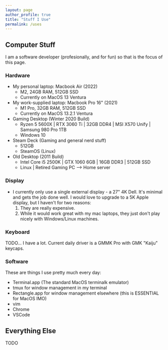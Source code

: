 ```yaml
---
layout: page
author_profile: true
title: "Stuff I Use"
permalink: /uses
---
```


## Computer Stuff

I am a software developer (profesionally, and for fun) so that is the focus of this page.

### Hardware

- My personal laptop: Macbook Air (2022)
  - M2, 24GB RAM, 512GB SSD
  - Currently on MacOS 13 Ventura
- My work-supplied laptop: Macbook Pro 16" (2021)
  - M1 Pro, 32GB RAM, 512GB SSD
  - Currently on MacOS 13.2.1 Ventura
- Gaming Desktop (Winter 2020 Build)
  - Ryzen 5 5600X | RTX 3060 Ti | 32GB DDR4 | MSI X570 Unify | Samsung 980 Pro 1TB
  - Windows 10
- Steam Deck (Gaming and general nerd stuff)
  - 512GB
  - SteamOS (Linux) 
- Old Desktop (2011 Build)
  - Intel Core i5 2500K | GTX 1060 6GB | 16GB DDR3 | 512GB SSD
  - Linux | Retired Gaming PC --> Home server

### Display

- I currently only use a single external display - a 27" 4K Dell. It's minimal and gets the job done well. I would love to upgrade to a 5K Apple display, but I haven't for two reasons:
  1. They are really expensive.
  2. While it would work great with my mac laptops, they just don't play nicely with Windows/Linux machines.

### Keyboard

TODO... I have a lot. Current daily driver is a GMMK Pro with GMK "Kaiju" keycaps.

### Software

These are things I use pretty much every day:
- Terminal.app (The standard MacOS terminalk emulator)
- tmux for window management in my terminal
- Rectangle.app for window management elsewhere (this is ESSENTIAL for MacOS IMO)
- vim
- Chrome
- VSCode

## Everything Else

TODO